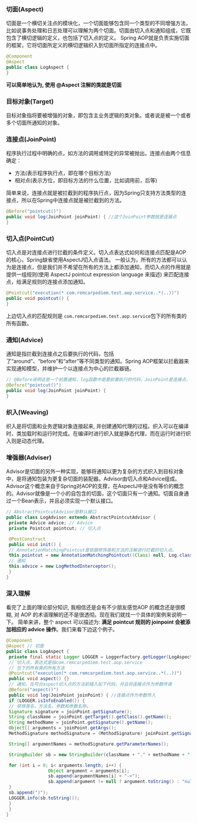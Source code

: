 ### 切面(Aspect)

切面是一个横切关注点的模块化，一个切面能够包含同一个类型的不同增强方法，比如说事务处理和日志处理可以理解为两个切面。切面由切入点和通知组成，它既包含了横切逻辑的定义，也包括了切入点的定义。 Spring AOP就是负责实施切面的框架，它将切面所定义的横切逻辑织入到切面所指定的连接点中。


```java
@Component
@Aspect
public class LogAspect {
}
```

**可以简单地认为, 使用 @Aspect 注解的类就是切面**

### 目标对象(Target)

目标对象指将要被增强的对象，即包含主业务逻辑的类对象。或者说是被一个或者多个切面所通知的对象。

### 连接点(JoinPoint)

程序执行过程中明确的点，如方法的调用或特定的异常被抛出。连接点由两个信息确定：

- 方法(表示程序执行点，即在哪个目标方法)
- 相对点(表示方位，即目标方法的什么位置，比如调用前，后等)

简单来说，连接点就是被拦截到的程序执行点，因为Spring只支持方法类型的连接点，所以在Spring中连接点就是被拦截到的方法。

```java
@Before("pointcut()")
public void log(JoinPoint joinPoint) { //这个JoinPoint参数就是连接点
}
```

### 切入点(PointCut)

切入点是对连接点进行拦截的条件定义。切入点表达式如何和连接点匹配是AOP的核心，Spring缺省使用AspectJ切入点语法。 一般认为，所有的方法都可以认为是连接点，但是我们并不希望在所有的方法上都添加通知，而切入点的作用就是提供一组规则(使用 AspectJ pointcut expression language 来描述) 来匹配连接点，给满足规则的连接点添加通知。

```java
@Pointcut("execution(* com.remcarpediem.test.aop.service..*(..))")
public void pointcut() {
}
```

上边切入点的匹配规则是 `com.remcarpediem.test.aop.service`包下的所有类的所有函数。

### 通知(Advice)

通知是指拦截到连接点之后要执行的代码，包括了“around”、“before”和“after”等不同类型的通知。Spring AOP框架以拦截器来实现通知模型，并维护一个以连接点为中心的拦截器链。

```java
// @Before说明这是一个前置通知，log函数中是要前置执行的代码，JoinPoint是连接点，
@Before("pointcut()")
public void log(JoinPoint joinPoint) { 
}
```

### 织入(Weaving)

织入是将切面和业务逻辑对象连接起来, 并创建通知代理的过程。织入可以在编译时，类加载时和运行时完成。在编译时进行织入就是静态代理，而在运行时进行织入则是动态代理。

### 增强器(Adviser)

Advisor是切面的另外一种实现，能够将通知以更为复杂的方式织入到目标对象中，是将通知包装为更复杂切面的装配器。Advisor由切入点和Advice组成。 Advisor这个概念来自于Spring对AOP的支撑，在AspectJ中是没有等价的概念的。Advisor就像是一个小的自包含的切面，这个切面只有一个通知。切面自身通过一个Bean表示，并且必须实现一个默认接口。

```java
// AbstractPointcutAdvisor是默认接口
public class LogAdvisor extends AbstractPointcutAdvisor {
 private Advice advice; // Advice
 private Pointcut pointcut; // 切入点

 @PostConstruct
 public void init() {
 // AnnotationMatchingPointcut是依据修饰类和方法的注解进行拦截的切入点。
 this.pointcut = new AnnotationMatchingPointcut((Class) null, Log.class);
 // 通知
 this.advice = new LogMethodInterceptor();
 }
}
```

### 深入理解

看完了上面的理论部分知识, 我相信还是会有不少朋友感觉AOP 的概念还是很模糊, 对 AOP 的术语理解的还不是很透彻。现在我们就找一个具体的案例来说明一下。 简单来讲，整个 aspect 可以描述为: **满足 pointcut 规则的 joinpoint 会被添加相应的 advice 操作**。我们来看下边这个例子。

```java
@Component
@Aspect // 切面
public class LogAspect {
 private final static Logger LOGGER = LoggerFactory.getLogger(LogAspect.class.getName());
 // 切入点，表达式是指com.remcarpediem.test.aop.service
 // 包下的所有类的所有方法
 @Pointcut("execution(* com.remcarpediem.test.aop.service..*(..))")
 public void aspect() {}
 // 通知，在符合aspect切入点的方法前插入如下代码，并且将连接点作为参数传递
 @Before("aspect()")
 public void log(JoinPoint joinPoint) { //连接点作为参数传入
 if (LOGGER.isInfoEnabled()) {
 // 获得类名，方法名，参数和参数名称。
 Signature signature = joinPoint.getSignature();
 String className = joinPoint.getTarget().getClass().getName();
 String methodName = joinPoint.getSignature().getName();
 Object[] arguments = joinPoint.getArgs();
 MethodSignature methodSignature = (MethodSignature) joinPoint.getSignature();

 String[] argumentNames = methodSignature.getParameterNames();

 StringBuilder sb = new StringBuilder(className + "." + methodName + "(");

 for (int i = 0; i< arguments.length; i++) {
                Object argument = arguments[i];
                sb.append(argumentNames[i] + "->");
                sb.append(argument != null ? argument.toString() : "null ");
 }
 sb.append(")");
 LOGGER.info(sb.toString());
 }
 }
}
```